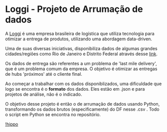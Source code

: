 # Loggi - Projeto de Arrumação de dados

A <a href = 'https://www.loggi.com/conheca-a-loggi/'>Loggi</a> é uma empresa brasileira de logística que utiliza tecnologia para otimizar a entrega de produtos, utilizando uma abordagem data-driven.

Uma de suas diversas iniciativas, disponibiliza dados de algumas grandes cidades/regiões como Rio de Janeiro e Distrito Federal através desse <a href = 'https://github.com/loggi/loggibud'>link</a>.

Os dados de entrega são referentes a um problema de 'last mile delivery', que é um problema comum da empresa. O objetivo é otimizar as entregas de hubs 'próximos' até o cliente final.

Ao começar a trabalhar com os dados disponiblizados, uma dificuldade que logo se encontra é o <b>formato</b> dos dados. Eles estão em .json e para projetos de análise, não é o indicado.

O objetivo desse projeto é então o de arrumação de dados usando Python, transformando os dados brutos (especificamente) do DF nesse <a hfre = 'https://raw.githubusercontent.com/drdhenrique/projeto_loggi/main/tidy_data.csv'> .csv </a>. Todo o script em Python se encontra no repositório. 

[!hippo](https://giphy.com/gifs/xI5HBoQZrEDavF19LF)



